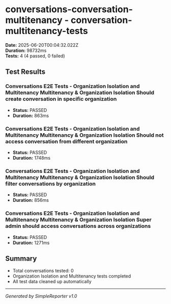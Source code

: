 # conversations-conversation-multitenancy - conversation-multitenancy-tests

**Date:** 2025-06-20T00:04:32.022Z  
**Duration:** 98732ms  
**Tests:** 4 (4 passed, 0 failed)

## Test Results


### Conversations E2E Tests - Organization Isolation and Multitenancy Multitenancy & Organization Isolation Should create conversation in specific organization
- **Status:** PASSED
- **Duration:** 863ms



### Conversations E2E Tests - Organization Isolation and Multitenancy Multitenancy & Organization Isolation Should not access conversation from different organization
- **Status:** PASSED
- **Duration:** 1748ms



### Conversations E2E Tests - Organization Isolation and Multitenancy Multitenancy & Organization Isolation Should filter conversations by organization
- **Status:** PASSED
- **Duration:** 856ms



### Conversations E2E Tests - Organization Isolation and Multitenancy Multitenancy & Organization Isolation Super admin should access conversations across organizations
- **Status:** PASSED
- **Duration:** 1271ms



## Summary

- Total conversations tested: 0
- Organization Isolation and Multitenancy tests completed
- All test data cleaned up automatically

---
*Generated by SimpleReporter v1.0*
